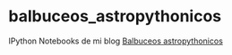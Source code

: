 # balbuceos_astropythonicos
IPython Notebooks de mi blog [Balbuceos astropythonicos](http://balbuceosastropy.blogspot.com.es/)
